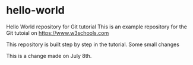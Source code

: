 # hello-world
Hello World repository for Git tutorial
This is an example repository for the Git tutoial on https://www.w3schools.com

This repository is built step by step in the tutorial.
Some small changes

This is a change made on July 8th.
